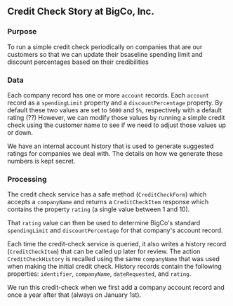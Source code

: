 ## Credit Check Story at BigCo, Inc.

### Purpose
To run a simple credit check periodically on companies that are our customers so that we can update their bsaseline spending limit
and discount percentages based on their credibilities

### Data
Each company record has one or more `account` records. 
Each `account` record as a `spendingLimit` property and a `discountPercentage` property. 
By default these two values are set to `5000` and `5%`, respectively with a default rating (??)
However, we can modify those values by running a simple credit check using the customer name to see if we need to adjust those values up or down.

We have an internal account history that is used to generate suggested ratings for companies we deal with. 
The details on how we generate these numbers is kept secret. 

### Processing
The credit check service has a safe method (`CreditCheckForm`) which accepts a `companyName` 
and returns a `CreditCheckItem` response which contains the property `rating` (a single value between 1 and 10). 

That `rating` value can then be used to determine BigCo's standard `spendingLimit` and `discountPercentage` for that company's account record. 

Each time the credit-check service is queried, it also writes a history record (`CreditCheckItem`) that can be called up later for review. 
The action `CreditCheckHistory` is recalled using the same `companyName` that was used when making the initial credit check. 
History records contain the following properties: `identifier`, `companyName`, `dateRequested`, and `rating`.

We run this credit-check when we first add a company account record and once a year after that (always on January 1st).  